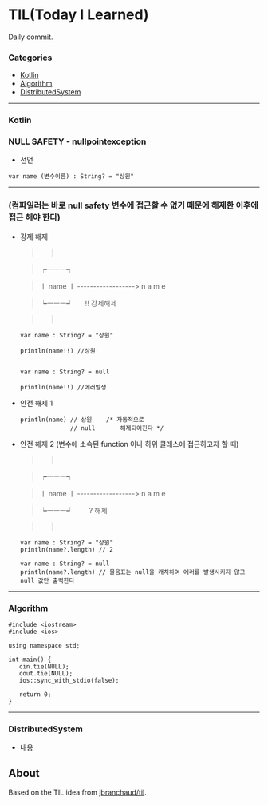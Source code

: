 # TIL(Today I Learned)

Daily commit.

### Categories

* [Kotlin](#Kotlin)
* [Algorithm](#Algorithm)
* [DistributedSystem](#DistributedSystem)

---

### Kotlin


  ### NULL SAFETY - nullpointexception

  * 선언

  ```
  var name (변수이름) : String? = "상원"
  ```
  ---

  ### (컴파일러는 바로 null safety 변수에 접근할 수 없기 때문에 해제한 이후에 접근 해야 한다)

  * 강제 해제

    >>       

    >  ┍ㅡㅡㅡ┑

    > ㅣ name ㅣ  ------------------>  n a m e

    >  ┕ㅡㅡㅡ┙        !! 강제해제

    >>       

    ```
    var name : String? = "상원"

    println(name!!) //상원


    var name : String? = null

    println(name!!) //에러발생
    ```

  * 안전 해제 1

    ```
    println(name) // 상원    /* 자동적으로
                  // null       해제되어진다 */
    ```                

  * 안전 해제 2 (변수에 소속된 function 이나 하위 클래스에 접근하고자 할 때)

    >>       

    >  ┍ㅡㅡㅡ┑

    > ㅣ name ㅣ  ------------------>  n a m e

    >  ┕ㅡㅡㅡ┙          ? 해제

    >>       

    ```
    var name : String? = "상원"
    println(name?.length) // 2
  
    var name : String? = null
    println(name?.length) // 물음표는 null을 캐치하여 에러를 발생시키지 않고 null 값만 출력한다

    ```
  
  
 

---

### Algorithm

```
#include <iostream>
#include <ios>

using namespace std;

int main() {
   cin.tie(NULL);
   cout.tie(NULL);
   ios::sync_with_stdio(false);

   return 0;
}
```

---

### DistributedSystem

- 내용 


## About

Based on the TIL idea from [jbranchaud/til](https://github.com/jbranchaud/til).
